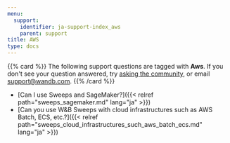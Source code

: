 ```yaml
---
menu:
  support:
    identifier: ja-support-index_aws
    parent: support
title: AWS
type: docs
---
```


{{% card %}}
The following support questions are tagged with <b>Aws</b>. If you don't see 
your question answered, try [asking the community](https://community.wandb.ai/), 
or email [support@wandb.com](mailto:support@wandb.com).
{{% /card %}}

- [Can I use Sweeps and SageMaker?]({{< relref path="sweeps_sagemaker.md" lang="ja" >}})
- [Can you use W&B Sweeps with cloud infrastructures such as AWS Batch, ECS, etc.?]({{< relref path="sweeps_cloud_infrastructures_such_aws_batch_ecs.md" lang="ja" >}})